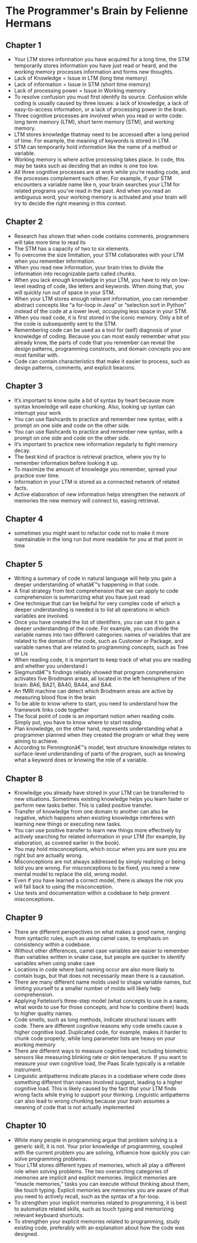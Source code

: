 
# The Programmer's Brain by Felienne Hermans

## Chapter 1
- Your LTM stores information you have acquired for a long time, the STM temporarily stores information you have just read or heard, and the working memory processes information and forms new thoughts.
- Lack of Knowledge = Issue in LTM (long time memory)
- Lack of information = Issue in STM (short time memory)
- Lack of processing power = Issue in Working memory
- To resolve confusion you must first identify its source. Confusion while coding is usually caused by three issues: a lack of knowledge, a lack of easy-to-access information, or a lack of processing power in the brain.
- Three cognitive processes are involved when you read or write code: long term memory (LTM), short term memory (STM), and working memory.
- LTM stores knowledge thatmay need to be accessed after a long period of time. For example, the meaning of keywords is stored in LTM.
- STM can temporarily hold information like the name of a method or variable.
- Working memory is where active processing takes place. In code, this may be tasks such as deciding that an index is one too low.
- All three cognitive processes are at work while you’re reading code, and the processes complement each other. For example, if your STM encounters a variable name like n, your brain searches your LTM for related programs you’ve read in the past. And when you read an ambiguous word, your working memory is activated and your brain will try to decide the right meaning in this context.

## Chapter 2
- Research has shown that when code contains comments, programmers will take more time to read its
- The STM has a capacity of two to six elements.
- To overcome the size limitation, your STM collaborates with your LTM when you remember information.
- When you read new information, your brain tries to divide the information into recognizable parts called chunks.
- When you lack enough knowledge in your LTM, you have to rely on low-level reading of code, like letters and keywords. When doing that, you will quickly run out of space in your STM.
- When your LTM stores enough relevant information, you can remember abstract concepts like “a for-loop in Java” or “selection sort in Python” instead of the code at a lower level, occupying less space in your STM.
- When you read code, it is first stored in the iconic memory. Only a bit of the code is subsequently sent to the STM.
- Remembering code can be used as a tool for (self) diagnosis of your knowledge of coding. Because you can most easily remember what you already know, the parts of code that you remember can reveal the design patterns, programming constructs, and domain concepts you are most familiar with.
- Code can contain characteristics that make it easier to process, such as design patterns, comments, and explicit beacons.

## Chapter 3
- It’s important to know quite a bit of syntax by heart because more syntax knowledge will ease chunking. Also, looking up syntax can interrupt your work
- You can use flashcards to practice and remember new syntax, with a prompt on one side and code on the other side.
- You can use flashcards to practice and remember new syntax, with a prompt on one side and code on the other side.
- It’s important to practice new information regularly to fight memory decay.
- The best kind of practice is retrieval practice, where you try to remember information before looking it up.
- To maximize the amount of knowledge you remember, spread your practice over time.
- Information in your LTM is stored as a connected network of related facts.
- Active elaboration of new information helps strengthen the network of memories the new memory will connect to, easing retrieval.

## Chapter 4
- sometimes you might want to refactor code not to make it more maintainable in the long run but more readable for you at that point in time

## Chapter 5
- Writing a summary of code in natural language will help you gain a deeper understanding of whatâ€™s happening in that code.
- A final strategy from text comprehension that we can apply to code comprehension is summarizing what you have just read
- One technique that can be helpful for very complex code of which a deeper understanding is needed is to list all operations in which variables are involved.
- Once you have created the list of identifiers, you can use it to gain a deeper understanding of the code. For example, you can divide the variable names into two different categories: names of variables that are related to the domain of the code, such as Customer or Package, and variable names that are related to programming concepts, such as Tree or Lis
- When reading code, it is important to keep track of what you are reading and whether you understand i
- Siegmundâ€™s findings reliably showed that program comprehension activates five Brodmann areas, all located in the left hemisphere of the brain: BA6, BA21, BA40, BA44, and BA4.
- An fMRI machine can detect which Brodmann areas are active by measuring blood flow in the brain
- To be able to know where to start, you need to understand how the framework links code together
- The focal point of code is an important notion when reading code. Simply put, you have to know where to start reading.
- Plan knowledge, on the other hand, represents understanding what a programmer planned when they created the program or what they were aiming to achieve.
- According to Penningtonâ€™s model, text structure knowledge relates to surface-level understanding of parts of the program, such as knowing what a keyword does or knowing the role of a variable.

## Chapter 8
- Knowledge you already have stored in your LTM can be transferred to new situations. Sometimes existing knowledge helps you learn faster or perform new tasks better. This is called positive transfer.
- Transfer of knowledge from one domain to another can also be negative, which happens when existing knowledge interferes with learning new things or executing new tasks.
- You can use positive transfer to learn new things more effectively by actively searching for related information in your LTM (for example, by elaboration, as covered earlier in the book).
- You may hold misconceptions, which occur when you are sure you are right but are actually wrong.
- Misconceptions are not always addressed by simply realizing or being told you are wrong. For misconceptions to be fixed, you need a new mental model to replace the old, wrong model.
- Even if you have learned a correct model, there is always the risk you will fall back to using the misconception.
- Use tests and documentation within a codebase to help prevent misconceptions.

## Chapter 9
- There are different perspectives on what makes a good name, ranging from syntactic rules, such as using camel case, to emphasis on consistency within a codebase.
- Without other differences, camel case variables are easier to remember than variables written in snake case, but people are quicker to identify variables when using snake case
- Locations in code where bad naming occur are also more likely to contain bugs, but that does not necessarily mean there is a causation.
- There are many different name molds used to shape variable names, but limiting yourself to a smaller number of molds will likely help comprehension.
- Applying Feitelson’s three-step model (what concepts to use in a name, what words to use for those concepts, and how to combine them) leads to higher quality names.
- Code smells, such as long methods, indicate structural issues with code. There are different cognitive reasons why code smells cause a higher cognitive load. Duplicated code, for example, makes it harder to chunk code properly, while long parameter lists are heavy on your working memory
- There are different ways to measure cognitive load, including biometric sensors like measuring blinking rate or skin temperature. If you want to measure your own cognitive load, the Paas Scale typically is a reliable instrument.
- Linguistic antipatterns indicate places in a codebase where code does something different than names involved suggest, leading to a higher cognitive load. This is likely caused by the fact that your LTM finds wrong facts while trying to support your thinking. Linguistic antipatterns can also lead to wrong chunking because your brain assumes a meaning of code that is not actually implemented

## Chapter 10
- While many people in programming argue that problem solving is a generic skill, it is not. Your prior knowledge of programming, coupled with the current problem you are solving, influence how quickly you can solve programming problems.
- Your LTM stores different types of memories, which all play a different role when solving problems. The two overarching categories of memories are implicit and explicit memories. Implicit memories are “muscle memories,” tasks you can execute without thinking about them, like touch typing. Explicit memories are memories you are aware of that you need to actively recall, such as the syntax of a for-loop.
- To strengthen your implicit memories related to programming, it is best to automatize related skills, such as touch typing and memorizing relevant keyboard shortcuts.
- To strengthen your explicit memories related to programming, study existing code, preferably with an explanation about how the code was designed.

